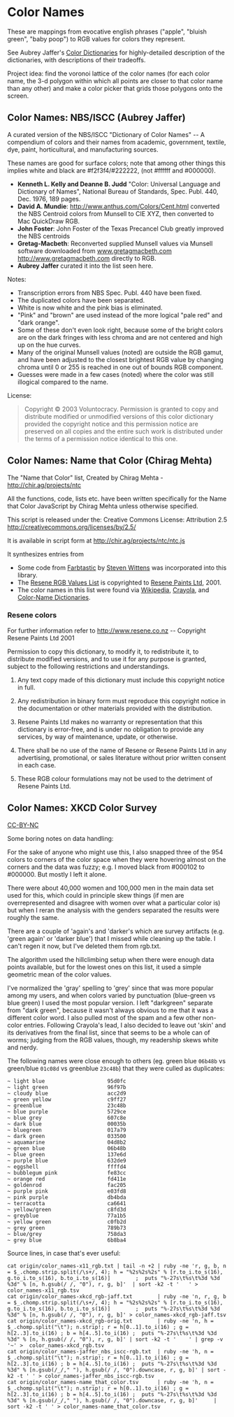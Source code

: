 # Color Names 

These are mappings from evocative english phrases ("apple", "bluish green", "baby poop") to RGB values for colors they represent.

See Aubrey Jaffer's [Color Dictionaries](http://people.csail.mit.edu/jaffer/Color/Dictionaries) for highly-detailed description of the dictionaries, with descriptions of their tradeoffs.

Project idea: find the voronoi lattice of the color names (for each color name, the 3-d polygon within which all points are closer to that color name than any other) and make a color picker that grids those polygons onto the screen.

## Color Names: NBS/ISCC (Aubrey Jaffer)

A curated version of the NBS/ISCC "Dictionary of Color Names" -- A compendium of colors and their names from academic, government, textile, dye, paint, horticultural, and manufacturing sources.

These names are good for surface colors; note that among other things this implies white and black are #f2f3f4/#222222, (not #ffffff and #000000).

* **Kenneth L. Kelly and Deanne B. Judd** "Color: Universal Language and Dictionary of Names", National Bureau of Standards, Spec. Publ. 440, Dec. 1976, 189 pages.
* **David A. Mundie**: http://www.anthus.com/Colors/Cent.html converted the NBS Centroid colors from Munsell to CIE XYZ, then converted to Mac QuickDraw RGB.
* **John Foster**: John Foster of the Texas Precancel Club greatly improved the NBS centroids
* **Gretag-Macbeth**: Reconverted supplied Munsell values via Munsell software downloaded from www.gretagmacbeth.com <http://www.gretagmacbeth.com> directly to RGB.  
* **Aubrey Jaffer** curated it into the list seen here. 

Notes:

* Transcription errors from NBS Spec. Publ. 440 have been fixed.
* The duplicated colors have been separated.
* White is now white and the pink bias is eliminated.
* "Pink" and "brown" are used instead of the more logical "pale red" and "dark orange".
* Some of these don't even look right, because some of the bright colors are on the dark fringes with less chroma and are not centered and high up on the hue curves.  
* Many of the original Munsell values (noted) are outside the RGB gamut, and have been adjusted to the closest brightest RGB value by changing chroma until 0 or 255 is reached in one out of bounds RGB component.
* Guesses were made in a few cases (noted) where the color was still illogical compared to the name.

License:

> Copyright © 2003 Voluntocracy.  Permission is granted to copy and distribute modified or unmodified versions of this color dictionary provided the copyright notice and this permission notice are preserved on all copies and the entire such work is distributed under the terms of a permission notice identical to this one.

## Color Names: Name that Color (Chirag Mehta)

The "Name that Color" list,  Created by Chirag Mehta - http://chir.ag/projects/ntc

All the functions, code, lists etc. have been written specifically for the Name that Color JavaScript by Chirag Mehta unless otherwise specified.

This script is released under the: Creative Commons License: Attribution 2.5 http://creativecommons.org/licenses/by/2.5/

It is available in script form at http://chir.ag/projects/ntc/ntc.js

It synthesizes entries from 

* Some code from [Farbtastic](http://www.acko.net/dev/farbtastic) by [Steven Wittens](http://www.acko.net/) was incorporated into this library.
* The [Resene RGB Values List](http://www-swiss.ai.mit.edu/~jaffer/Color/resenecolours.txt) is copyrighted to [Resene Paints Ltd](http://www.resene.co.nz/), 2001.
* The color names in this list were found via [Wikipedia](http://en.wikipedia.org/wiki/List_of_colors), [Crayola](http://en.wikipedia.org/wiki/List_of_Crayola_crayon_colors), and [Color-Name Dictionaries](http://people.csail.mit.edu/jaffer/Color/Dictionaries.html).

### Resene colors

For further information refer to http://www.resene.co.nz -- Copyright Resene Paints Ltd 2001

Permission to copy this dictionary, to modify it, to redistribute it, to distribute modified versions, and to use it for any purpose is granted, subject to the following restrictions and understandings.

1. Any text copy made of this dictionary must include this copyright notice in full.

2. Any redistribution in binary form must reproduce this copyright notice in the documentation or other materials provided with the distribution.

3. Resene Paints Ltd makes no warranty or representation that this dictionary is error-free, and is under no obligation to provide any services, by way of maintenance, update, or otherwise.

4. There shall be no use of the name of Resene or Resene Paints Ltd in any advertising, promotional, or sales literature without prior written consent in each case.

5. These RGB colour formulations may not be used to the detriment of Resene Paints Ltd.


## Color Names: XKCD Color Survey

[CC-BY-NC](http://creativecommons.org/licenses/by-nc/2.5/)

Some boring notes on data handling:

For the sake of anyone who might use this, I also snapped three of the 954 colors to corners of the color space when they were hovering almost on the corners and the data was fuzzy; e.g. I moved black from #000102 to #000000. But mostly I left it alone.

There were about 40,000 women and 100,000 men in the main data set used for this, which could in principle skew things (if men are overrepresented and disagree with women over what a particular color is) but when I reran the analysis with the genders separated the results were roughly the same. 

There are a couple of 'again's and 'darker's which are survey artifacts (e.g. 'green again' or 'darker blue') that I missed while cleaning up the table. I can't regen it now, but I've deleted them from rgb.txt.

The algorithm used the hillclimbing setup when there were enough data points available, but for the lowest ones on this list, it used a simple geometric mean of the color values. 

I've normalized the 'gray' spelling to 'grey' since that was more popular among my users, and when colors varied by punctuation (blue-green vs blue green) I used the most popular version. I left "darkgreen" separate from "dark green", because it wasn't always obvious to me that it was a different color word. I also pulled most of the spam and a few other non-color entries. Following Crayola's lead, I also decided to leave out 'skin' and its derivatives from the final list, since that seems to be a whole can of worms; judging from the RGB values, though, my readership skews white and nerdy.

The following names were close enough to others (eg. green blue `06b48b` vs green/blue `01c08d` vs greenblue `23c48b`) that they were culled as duplicates:

	~ light blue                	95d0fc
	~ light green               	96f97b
	~ cloudy blue               	acc2d9
	~ green yellow              	c9ff27
	~ greenblue                 	23c48b
	~ blue purple               	5729ce
	~ blue grey                 	607c8e
	~ dark blue                 	00035b
	~ bluegreen                 	017a79
	~ dark green                	033500
	~ aquamarine                	04d8b2
	~ green blue                	06b48b
	~ blue green                	137e6d
	~ purple blue               	632de9
	~ eggshell                  	ffffd4
	~ bubblegum pink            	fe83cc
	~ orange red                	fd411e
	~ goldenrod                 	fac205
	~ purple pink               	e03fd8
	~ pink purple               	db4bda
	~ terracotta                	ca6641
	~ yellow/green              	c8fd3d
	~ greyblue                  	77a1b5
	~ yellow green              	c0fb2d
	~ grey green                	789b73
	~ blue/grey                 	758da3
	~ grey blue                 	6b8ba4

Source lines, in case that's ever useful:

	cat origin/color_names-x11_rgb.txt | tail -n +2 | ruby -ne 'r, g, b, n = $_.chomp.strip.split(/\s+/, 4); h = "%2s%2s%2s" % [r.to_i.to_s(16), g.to_i.to_s(16), b.to_i.to_s(16)]        ;  puts "%-27s\t%s\t%3d %3d %3d" % [n, h.gsub(/ /, "0"), r, g, b]'  | sort -k2 -t '	' > color_names-x11_rgb.tsv	
	cat origin/color_names-xkcd_rgb-jaff.txt        | ruby -ne 'n, r, g, b = $_.chomp.strip.split(/\s+/, 4); h = "%2s%2s%2s" % [r.to_i.to_s(16), g.to_i.to_s(16), b.to_i.to_s(16)]        ;  puts "%-27s\t%s\t%3d %3d %3d" % [n, h.gsub(/ /, "0"), r, g, b]' > color_names-xkcd_rgb-jaff.tsv
	cat origin/color_names-xkcd_rgb-orig.txt        | ruby -ne 'n, h = $_.chomp.split("\t"); n.strip!; r = h[0..1].to_i(16) ; g = h[2..3].to_i(16) ; b = h[4..5].to_i(16) ;  puts "%-27s\t%s\t%3d %3d %3d" % [n, h.gsub(/ /, "0"), r, g, b]' | sort -k2 -t '	' | grep -v '~' >  color_names-xkcd_rgb.tsv 
	cat origin/color_names-jaffer_nbs_iscc-rgb.txt  | ruby -ne 'h, n = $_.chomp.split("\t"); n.strip!; r = h[0..1].to_i(16) ; g = h[2..3].to_i(16) ; b = h[4..5].to_i(16) ;  puts "%-27s\t%s\t%3d %3d %3d" % [n.gsub(/_/," "), h.gsub(/ /, "0").downcase, r, g, b]' | sort -k2 -t '	' > color_names-jaffer_nbs_iscc-rgb.tsv
	cat origin/color_names-name_that_color.tsv      | ruby -ne 'h, n = $_.chomp.split("\t"); n.strip!; r = h[0..1].to_i(16) ; g = h[2..3].to_i(16) ; b = h[4..5].to_i(16) ;  puts "%-27s\t%s\t%3d %3d %3d" % [n.gsub(/_/," "), h.gsub(/ /, "0").downcase, r, g, b]'     | sort -k2 -t '	' > color_names-name_that_color.tsv
